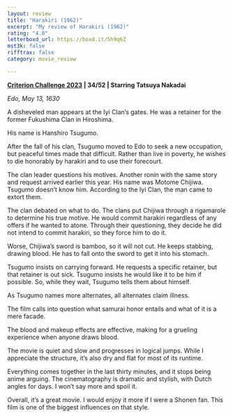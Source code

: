 ```yaml
---
layout: review
title: "Harakiri (1962)"
excerpt: "My review of Harakiri (1962)"
rating: "4.0"
letterboxd_url: https://boxd.it/5h9q6Z
mst3k: false
rifftrax: false
category: movie_review

---
```


<b><a href="https://boxd.it/pXW6q">Criterion Challenge 2023</a> | 34/52 | Starring Tatsuya Nakadai</b>

<i>Edo, May 13, 1630</i>

A disheveled man appears at the Iyi Clan’s gates. He was a retainer for the former Fukushima Clan in Hiroshima.

His name is Hanshiro Tsugumo.

After the fall of his clan, Tsugumo moved to Edo to seek a new occupation, but peaceful times made that difficult. Rather than live in poverty, he wishes to die honorably by harakiri and to use their forecourt.

The clan leader questions his motives. Another ronin with the same story and request arrived earlier this year. His name was Motome Chijiwa. Tsugumo doesn’t know him. According to the Iyi Clan, the man came to extort them.

The clan debated on what to do. The clans put Chijiwa through a rigamarole to determine his true motive. He would commit harakiri regardless of any offers if he wanted to atone. Through their questioning, they decide he did not intend to commit harakiri, so they force him to do it.

Worse, Chijiwa’s sword is bamboo, so it will not cut. He keeps stabbing, drawing blood. He has to fall onto the sword to get it into his stomach.

Tsugumo insists on carrying forward. He requests a specific retainer, but that retainer is out sick. Tsugumo insists he would like it to be him if possible. So, while they wait, Tsugumo tells them about himself.

As Tsugumo names more alternates, all alternates claim illness. 

The film calls into question what samurai honor entails and what of it is a mere facade.

The blood and makeup effects are effective, making for a grueling experience when anyone draws blood.

The movie is quiet and slow and progresses in logical jumps. While I appreciate the structure, it’s also dry and flat for most of its runtime.

Everything comes together in the last thirty minutes, and it stops being anime arguing. The cinematography is dramatic and stylish, with Dutch angles for days. I won’t say more and spoil it.

Overall, it’s a great movie. I would enjoy it more if I were a Shonen fan. This film is one of the biggest influences on that style.
